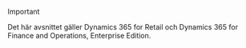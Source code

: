 > [!IMPORTANT]
> Det här avsnittet gäller Dynamics 365 for Retail och Dynamics 365 for Finance and Operations, Enterprise Edition.
